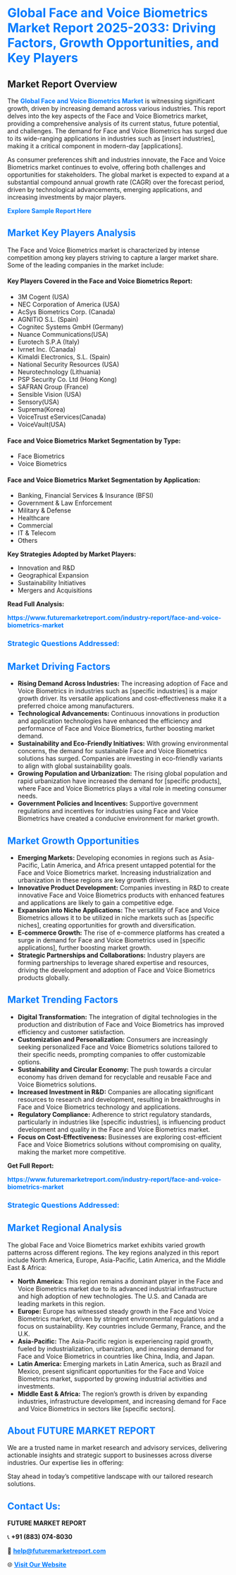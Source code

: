 <h1 style="color: #007BFF;">Global Face and Voice Biometrics Market Report 2025-2033: Driving Factors, Growth Opportunities, and Key Players</h1>

<section id="overview">
<h2>Market Report Overview</h2>
<p>The <a href="https://www.futuremarketreport.com/industry-report/face-and-voice-biometrics-market" style="color: #007BFF; text-decoration: none;"><strong>Global Face and Voice Biometrics Market</strong></a> is witnessing significant growth, driven by increasing demand across various industries. This report delves into the key aspects of the Face and Voice Biometrics market, providing a comprehensive analysis of its current status, future potential, and challenges. The demand for Face and Voice Biometrics has surged due to its wide-ranging applications in industries such as [insert industries], making it a critical component in modern-day [applications].</p>
<p>As consumer preferences shift and industries innovate, the Face and Voice Biometrics market continues to evolve, offering both challenges and opportunities for stakeholders. The global market is expected to expand at a substantial compound annual growth rate (CAGR) over the forecast period, driven by technological advancements, emerging applications, and increasing investments by major players.</p>
</section>

<section id="overview">
<p><a href="https://www.futuremarketreport.com/request-sample/reportId=62924" style="color: #007BFF; text-decoration: none;"><strong>Explore Sample Report Here</strong></a></p>
</section>

<section id="key-players">
<h2 style="color: #007BFF;">Market Key Players Analysis</h2>
<p>The Face and Voice Biometrics market is characterized by intense competition among key players striving to capture a larger market share. Some of the leading companies in the market include:</p>
<h4>Key Players Covered in the Face and Voice Biometrics Report:</h4>
<ul><li>3M Cogent (USA)</li><li>NEC Corporation of America (USA)</li><li>AcSys Biometrics Corp. (Canada)</li><li>AGNITiO S.L. (Spain)</li><li>Cognitec Systems GmbH (Germany)</li><li>Nuance Communications(USA)</li><li>Eurotech S.P.A (Italy)</li><li>Ivrnet Inc. (Canada)</li><li>Kimaldi Electronics, S.L. (Spain)</li><li>National Security Resources (USA)</li><li>Neurotechnology (Lithuania)</li><li>PSP Security Co. Ltd (Hong Kong)</li><li>SAFRAN Group (France)</li><li>Sensible Vision (USA)</li><li>Sensory(USA)</li><li>Suprema(Korea)</li><li>VoiceTrust eServices(Canada)</li><li>VoiceVault(USA)</li></ul>
<h4>Face and Voice Biometrics Market Segmentation by Type:</h4>
<ul><li>Face Biometrics</li><li>Voice Biometrics</li></ul>

<h4>Face and Voice Biometrics Market Segmentation by Application:</h4>
<ul><li>Banking, Financial Services &amp; Insurance (BFSI)</li><li>Government &amp; Law Enforcement</li><li>Military &amp; Defense</li><li>Healthcare</li><li>Commercial</li><li>IT &amp; Telecom</li><li>Others</li></ul>
<p><strong>Key Strategies Adopted by Market Players:</strong></p>
<ul>
<li>Innovation and R&D</li>
<li>Geographical Expansion</li>
<li>Sustainability Initiatives</li>
<li>Mergers and Acquisitions</li>
</ul>
</section>

<section>
<p><strong>Read Full Analysis: </strong></p><a href="https://www.futuremarketreport.com/industry-report/face-and-voice-biometrics-market" style="color: #007BFF; text-decoration: none;"><strong>https://www.futuremarketreport.com/industry-report/face-and-voice-biometrics-market</strong></a>
<h3 style="color: #007BFF;">Strategic Questions Addressed:</h3>
</section>

<section id="driving-factors">
<h2 style="color: #007BFF;">Market Driving Factors</h2>
<ul>
<li><strong>Rising Demand Across Industries:</strong> The increasing adoption of Face and Voice Biometrics in industries such as [specific industries] is a major growth driver. Its versatile applications and cost-effectiveness make it a preferred choice among manufacturers.</li>
<li><strong>Technological Advancements:</strong> Continuous innovations in production and application technologies have enhanced the efficiency and performance of Face and Voice Biometrics, further boosting market demand.</li>
<li><strong>Sustainability and Eco-Friendly Initiatives:</strong> With growing environmental concerns, the demand for sustainable Face and Voice Biometrics solutions has surged. Companies are investing in eco-friendly variants to align with global sustainability goals.</li>
<li><strong>Growing Population and Urbanization:</strong> The rising global population and rapid urbanization have increased the demand for [specific products], where Face and Voice Biometrics plays a vital role in meeting consumer needs.</li>
<li><strong>Government Policies and Incentives:</strong> Supportive government regulations and incentives for industries using Face and Voice Biometrics have created a conducive environment for market growth.</li>
</ul>
</section>

<section id="growth-opportunities">
<h2 style="color: #007BFF;">Market Growth Opportunities</h2>
<ul>
<li><strong>Emerging Markets:</strong> Developing economies in regions such as Asia-Pacific, Latin America, and Africa present untapped potential for the Face and Voice Biometrics market. Increasing industrialization and urbanization in these regions are key growth drivers.</li>
<li><strong>Innovative Product Development:</strong> Companies investing in R&D to create innovative Face and Voice Biometrics products with enhanced features and applications are likely to gain a competitive edge.</li>
<li><strong>Expansion into Niche Applications:</strong> The versatility of Face and Voice Biometrics allows it to be utilized in niche markets such as [specific niches], creating opportunities for growth and diversification.</li>
<li><strong>E-commerce Growth:</strong> The rise of e-commerce platforms has created a surge in demand for Face and Voice Biometrics used in [specific applications], further boosting market growth.</li>
<li><strong>Strategic Partnerships and Collaborations:</strong> Industry players are forming partnerships to leverage shared expertise and resources, driving the development and adoption of Face and Voice Biometrics products globally.</li>
</ul>
</section>

<section id="trending-factors">
<h2 style="color: #007BFF;">Market Trending Factors</h2>
<ul>
<li><strong>Digital Transformation:</strong> The integration of digital technologies in the production and distribution of Face and Voice Biometrics has improved efficiency and customer satisfaction.</li>
<li><strong>Customization and Personalization:</strong> Consumers are increasingly seeking personalized Face and Voice Biometrics solutions tailored to their specific needs, prompting companies to offer customizable options.</li>
<li><strong>Sustainability and Circular Economy:</strong> The push towards a circular economy has driven demand for recyclable and reusable Face and Voice Biometrics solutions.</li>
<li><strong>Increased Investment in R&D:</strong> Companies are allocating significant resources to research and development, resulting in breakthroughs in Face and Voice Biometrics technology and applications.</li>
<li><strong>Regulatory Compliance:</strong> Adherence to strict regulatory standards, particularly in industries like [specific industries], is influencing product development and quality in the Face and Voice Biometrics market.</li>
<li><strong>Focus on Cost-Effectiveness:</strong> Businesses are exploring cost-efficient Face and Voice Biometrics solutions without compromising on quality, making the market more competitive.</li>
</ul>
</section>

<section>
<p><strong>Get Full Report: </strong></p><a href="https://www.futuremarketreport.com/industry-report/face-and-voice-biometrics-market" style="color: #007BFF; text-decoration: none;"><strong>https://www.futuremarketreport.com/industry-report/face-and-voice-biometrics-market</strong></a>
<h3 style="color: #007BFF;">Strategic Questions Addressed:</h3>
</section>


<section id="regional-analysis">
<h2 style="color: #007BFF;">Market Regional Analysis</h2>
<p>The global Face and Voice Biometrics market exhibits varied growth patterns across different regions. The key regions analyzed in this report include North America, Europe, Asia-Pacific, Latin America, and the Middle East & Africa:</p>
<ul>
<li><strong>North America:</strong> This region remains a dominant player in the Face and Voice Biometrics market due to its advanced industrial infrastructure and high adoption of new technologies. The U.S. and Canada are leading markets in this region.</li>
<li><strong>Europe:</strong> Europe has witnessed steady growth in the Face and Voice Biometrics market, driven by stringent environmental regulations and a focus on sustainability. Key countries include Germany, France, and the U.K.</li>
<li><strong>Asia-Pacific:</strong> The Asia-Pacific region is experiencing rapid growth, fueled by industrialization, urbanization, and increasing demand for Face and Voice Biometrics in countries like China, India, and Japan.</li>
<li><strong>Latin America:</strong> Emerging markets in Latin America, such as Brazil and Mexico, present significant opportunities for the Face and Voice Biometrics market, supported by growing industrial activities and investments.</li>
<li><strong>Middle East & Africa:</strong> The region’s growth is driven by expanding industries, infrastructure development, and increasing demand for Face and Voice Biometrics in sectors like [specific sectors].</li>
</ul>
</section>

<footer>
<h2 style="color: #007BFF;">About FUTURE MARKET REPORT</h2>
<p>We are a trusted name in market research and advisory services, delivering actionable insights and strategic support to businesses across diverse industries. Our expertise lies in offering:</p>

<p>Stay ahead in today’s competitive landscape with our tailored research solutions.</p>

<h2 style="color: #007BFF;">Contact Us:</h2>
<p><strong>FUTURE MARKET REPORT</strong></p>
<p>📞 <strong>+91 (883) 074-8030</strong></p>
<p>📧 <strong><a href="mailto:help@futuremarketreport.com" style="color: #007BFF;">help@futuremarketreport.com</a></strong></p>
<p>🌐 <strong><a href="https://www.futuremarketreport.com/" style="color: #007BFF;">Visit Our Website</a></strong></p>
</footer>